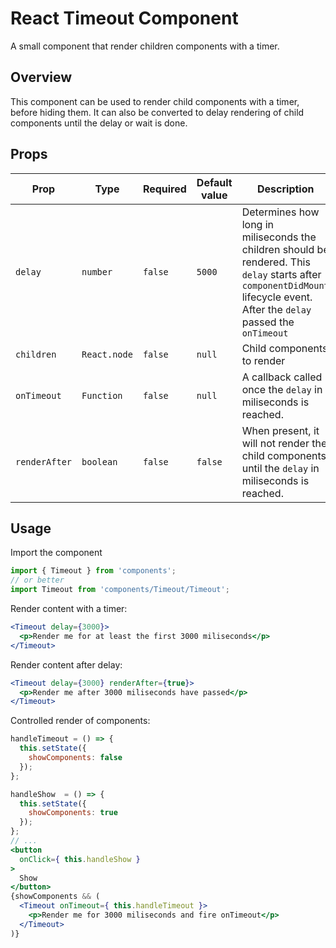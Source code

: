 # React Timeout Component

A small component that render children components with a timer.

## Overview

This component can be used to render child components with a timer, before hiding them.
It can also be converted to delay rendering of child components until the delay or wait is done.


## Props

Prop               | Type         | Required | Default value | Description
------------------ | ------------ | -------- | ------------- | -----------
`delay`            | `number` | `false` | `5000` | Determines how long in miliseconds the children should be rendered. This `delay` starts after `componentDidMount` lifecycle event. After the `delay` passed the `onTimeout`
`children`         | `React.node` | `false` | `null` | Child components to render
`onTimeout`        | `Function` | `false` | `null` | A callback called once the `delay` in miliseconds is reached.
`renderAfter`      | `boolean` | `false` | `false` | When present, it will not render the child components until the `delay` in miliseconds is reached.

## Usage

Import the component
```js
import { Timeout } from 'components';
// or better
import Timeout from 'components/Timeout/Timeout';
```

Render content with a timer:
```jsx
<Timeout delay={3000}>
  <p>Render me for at least the first 3000 miliseconds</p>
</Timeout>
```

Render content after delay:
```jsx
<Timeout delay={3000} renderAfter={true}>
  <p>Render me after 3000 miliseconds have passed</p>
</Timeout>
```

Controlled render of components:
```jsx
handleTimeout = () => {
  this.setState({
    showComponents: false
  });
};

handleShow  = () => {
  this.setState({
    showComponents: true
  });
};
// ...
<button
  onClick={ this.handleShow }
>
  Show
</button>
{showComponents && (
  <Timeout onTimeout={ this.handleTimeout }>
    <p>Render me for 3000 miliseconds and fire onTimeout</p>
  </Timeout>
)}

```
